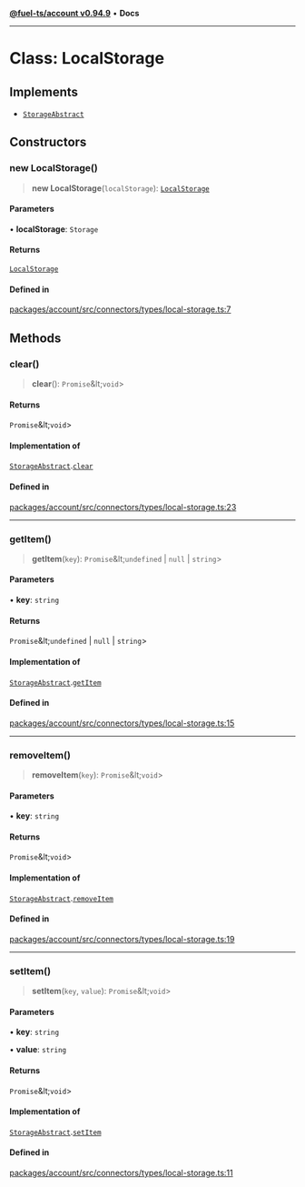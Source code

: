[**@fuel-ts/account v0.94.9**](../index.md) • **Docs**

***

# Class: LocalStorage

## Implements

- [`StorageAbstract`](StorageAbstract.md)

## Constructors

### new LocalStorage()

> **new LocalStorage**(`localStorage`): [`LocalStorage`](LocalStorage.md)

#### Parameters

• **localStorage**: `Storage`

#### Returns

[`LocalStorage`](LocalStorage.md)

#### Defined in

[packages/account/src/connectors/types/local-storage.ts:7](https://github.com/FuelLabs/fuels-ts/blob/6074ab538bfb9e8b48e10c710d2d5944a3027bc5/packages/account/src/connectors/types/local-storage.ts#L7)

## Methods

### clear()

> **clear**(): `Promise`\&lt;`void`\>

#### Returns

`Promise`\&lt;`void`\>

#### Implementation of

[`StorageAbstract`](StorageAbstract.md).[`clear`](StorageAbstract.md#clear)

#### Defined in

[packages/account/src/connectors/types/local-storage.ts:23](https://github.com/FuelLabs/fuels-ts/blob/6074ab538bfb9e8b48e10c710d2d5944a3027bc5/packages/account/src/connectors/types/local-storage.ts#L23)

***

### getItem()

> **getItem**(`key`): `Promise`\&lt;`undefined` \| `null` \| `string`\>

#### Parameters

• **key**: `string`

#### Returns

`Promise`\&lt;`undefined` \| `null` \| `string`\>

#### Implementation of

[`StorageAbstract`](StorageAbstract.md).[`getItem`](StorageAbstract.md#getitem)

#### Defined in

[packages/account/src/connectors/types/local-storage.ts:15](https://github.com/FuelLabs/fuels-ts/blob/6074ab538bfb9e8b48e10c710d2d5944a3027bc5/packages/account/src/connectors/types/local-storage.ts#L15)

***

### removeItem()

> **removeItem**(`key`): `Promise`\&lt;`void`\>

#### Parameters

• **key**: `string`

#### Returns

`Promise`\&lt;`void`\>

#### Implementation of

[`StorageAbstract`](StorageAbstract.md).[`removeItem`](StorageAbstract.md#removeitem)

#### Defined in

[packages/account/src/connectors/types/local-storage.ts:19](https://github.com/FuelLabs/fuels-ts/blob/6074ab538bfb9e8b48e10c710d2d5944a3027bc5/packages/account/src/connectors/types/local-storage.ts#L19)

***

### setItem()

> **setItem**(`key`, `value`): `Promise`\&lt;`void`\>

#### Parameters

• **key**: `string`

• **value**: `string`

#### Returns

`Promise`\&lt;`void`\>

#### Implementation of

[`StorageAbstract`](StorageAbstract.md).[`setItem`](StorageAbstract.md#setitem)

#### Defined in

[packages/account/src/connectors/types/local-storage.ts:11](https://github.com/FuelLabs/fuels-ts/blob/6074ab538bfb9e8b48e10c710d2d5944a3027bc5/packages/account/src/connectors/types/local-storage.ts#L11)
